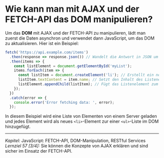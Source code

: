 # Wie kann man mit AJAX und der FETCH-API das DOM manipulieren?

Um das **DOM** mit AJAX und der FETCH-API zu manipulieren, lädt man zuerst die Daten asynchron und verwendet dann JavaScript, um das DOM zu aktualisieren. Hier ist ein Beispiel:

```javascript
fetch('https://api.example.com/items')
  .then(response => response.json()) // Wandelt die Antwort in JSON um
  .then(items => {
    const listElement = document.getElementById('myList');
    items.forEach(item => {
      const listItem = document.createElement('li'); // Erstellt ein neues Listenelement
      listItem.textContent = item.name; // Setzt den Inhalt des Listenelements
      listElement.appendChild(listItem); // Fügt das Listenelement zum DOM hinzu
    });
  })
  .catch(error => {
    console.error('Error fetching data: ', error);
  });
```

In diesem Beispiel wird eine Liste von Elementen von einem Server geladen und jedes Element wird als neues `<li>`-Element zur einer `<ul>`-Liste im DOM hinzugefügt.

---

_Kapitel:_ JavaScript: FETCH-API, DOM-Manipulation, RESTful Services
_Lernziel 57 \[3/4\]:_ Sie können die Konzepte von AJAX erklären und sind sicher im Einsatz der FETCH-API.
